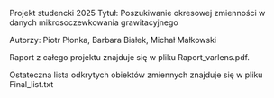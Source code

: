 Projekt studencki 2025
Tytuł: Poszukiwanie okresowej zmienności w danych mikrosoczewkowania grawitacyjnego

Autorzy: Piotr Płonka, Barbara Białek, Michał Małkowski

Raport z całego projektu znajduje się w pliku Raport_varlens.pdf.

Ostateczna lista odkrytych obiektów zmiennych znajduje się w pliku Final_list.txt
